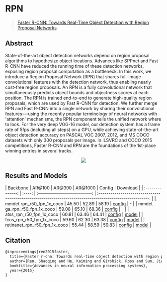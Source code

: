 # RPN

> [Faster R-CNN: Towards Real-Time Object Detection with Region Proposal Networks](https://arxiv.org/abs/1506.01497)

<!-- [ALGORITHM] -->

## Abstract

State-of-the-art object detection networks depend on region proposal algorithms to hypothesize object locations. Advances like SPPnet and Fast R-CNN have reduced the running time of these detection networks, exposing region proposal computation as a bottleneck. In this work, we introduce a Region Proposal Network (RPN) that shares full-image convolutional features with the detection network, thus enabling nearly cost-free region proposals. An RPN is a fully convolutional network that simultaneously predicts object bounds and objectness scores at each position. The RPN is trained end-to-end to generate high-quality region proposals, which are used by Fast R-CNN for detection. We further merge RPN and Fast R-CNN into a single network by sharing their convolutional features---using the recently popular terminology of neural networks with 'attention' mechanisms, the RPN component tells the unified network where to look. For the very deep VGG-16 model, our detection system has a frame rate of 5fps (including all steps) on a GPU, while achieving state-of-the-art object detection accuracy on PASCAL VOC 2007, 2012, and MS COCO datasets with only 300 proposals per image. In ILSVRC and COCO 2015 competitions, Faster R-CNN and RPN are the foundations of the 1st-place winning entries in several tracks.

<div align=center>
<img src="https://user-images.githubusercontent.com/40661020/143973617-387c7561-82f4-40b2-b78e-4776394b1b8b.png"/>
</div>

## Results and Models

|     Backbone     | AR@100 | AR@300 | AR@1000 |            Config             |                                                 Download                                                  |
| :--------------: | :----: | :---------------------------: | :-------------------------------------------------------------------------------------------------------: |
| mmdet rpn_r50_fpn_1x_coco |  45.50  |  52.89  |  58.19  | [config](https://github.com/open-mmlab/mmdetection/blob/dev-3.x/configs/rpn/rpn_r50_fpn_1x_coco.py) | - |
| mmdet ga_rpn_r50_fpn_1x_coco |  59.08  |  65.10  |  68.36  | [config](https://github.com/open-mmlab/mmdetection/blob/dev-3.x/configs/guided_anchoring/ga-rpn_r50-caffe_fpn_1x_coco.py) | - |
| atss_rpn_r50_fpn_1x_coco |  60.81  |  63.46  |  64.41  | [config](atss_rpn_r50_fpn_1x_coco.py) | [model](<>) |
| fcos_rpn_r50_fpn_1x_coco |  59.60  |  62.30  |  63.38  | [config](fcos_rpn_r50_fpn_1x_coco.py) | [model](<>) |
| retinanet_rpn_r50_fpn_1x_coco |  55.44  |  58.59  |  59.83  | [config](retinanet_rpn_r50_fpn_1x_coco.py) | [model](<>) |

## Citation

```latex
@inproceedings{ren2015faster,
  title={Faster r-cnn: Towards real-time object detection with region proposal networks},
  author={Ren, Shaoqing and He, Kaiming and Girshick, Ross and Sun, Jian},
  booktitle={Advances in neural information processing systems},
  year={2015}
}
```
